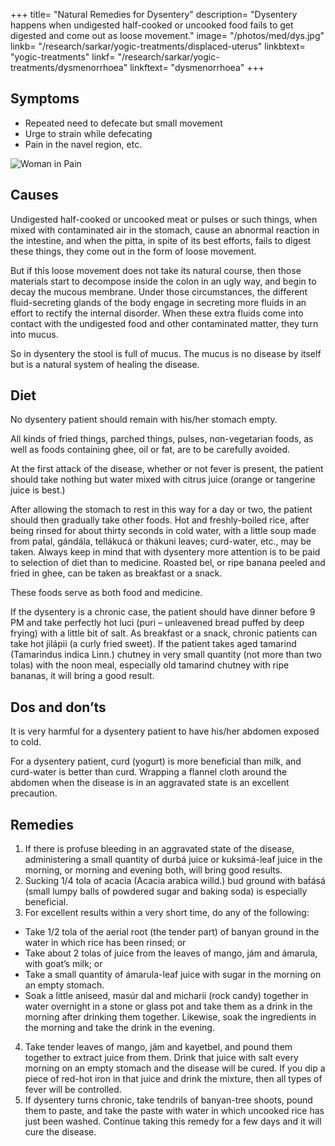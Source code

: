 +++
title= "Natural Remedies for Dysentery"
description= "Dysentery happens when undigested half-cooked or uncooked food fails to get digested and come out as loose movement."
image= "/photos/med/dys.jpg"
linkb= "/research/sarkar/yogic-treatments/displaced-uterus"
linkbtext= "yogic-treatments"
linkf= "/research/sarkar/yogic-treatments/dysmenorrhoea"
linkftext= "dysmenorrhoea"
+++

## Symptoms

- Repeated need to defecate but small movement
- Urge to strain while defecating
- Pain in the navel region, etc.

![Woman in Pain](/photos/med/dys.jpg)

## Causes

Undigested half-cooked or uncooked meat or pulses or such things, when mixed with contaminated air in the stomach, cause an abnormal reaction in the intestine, and when the pitta, in spite of its best efforts, fails to digest these things, they come out in the form of loose movement. 

But if this loose movement does not take its natural course, then those materials start to decompose inside the colon in an ugly way, and begin to decay the mucous membrane. Under those circumstances, the different fluid-secreting glands of the body engage in secreting more fluids in an effort to rectify the internal disorder. When these extra fluids come into contact with the undigested food and other contaminated matter, they turn into mucus. 

So in dysentery the stool is full of mucus. The mucus is no disease by itself but is a natural system of healing the disease.

<!-- Morning – Utkśepa Mudrá, Padahastásana, Agnisára Mudrá, Ud́d́ayana Mudrá and Ágneyii Práńáyáma.
Evening – Same. -->

## Diet

No dysentery patient should remain with his/her stomach empty.

All kinds of fried things, parched things, pulses, non-vegetarian foods, as well as foods containing ghee, oil or fat, are to be carefully avoided.

At the first attack of the disease, whether or not fever is present, the patient should take nothing but water mixed with citrus juice (orange or tangerine juice is best.)

After allowing the stomach to rest in this way for a day or two, the patient should then gradually take other foods. Hot and freshly-boiled rice, after being rinsed for about thirty seconds in cold water, with a little soup made from pat́al, gándála, tellákucá or thákuni leaves; curd-water, etc., may be taken. Always keep in mind that with dysentery more attention is to be paid to selection of diet than to medicine. Roasted bel, or ripe banana peeled and fried in ghee, can be taken as breakfast or a snack. 

These foods serve as both food and medicine.

If the dysentery is a chronic case, the patient should have dinner before 9 PM and take perfectly hot luci (puri – unleavened bread puffed by deep frying) with a little bit of salt. As breakfast or a snack, chronic patients can take hot jilápii (a curly fried sweet). If the patient takes aged tamarind (Tamarindus indica Linn.) chutney in very small quantity (not more than two tolas) with the noon meal, especially old tamarind chutney with ripe bananas, it will bring a good result.

## Dos and don’ts

It is very harmful for a dysentery patient to have his/her abdomen exposed to cold.

For a dysentery patient, curd (yogurt) is more beneficial than milk, and curd-water is better than curd.
Wrapping a flannel cloth around the abdomen when the disease is in an aggravated state is an excellent precaution.


## Remedies

1. If there is profuse bleeding in an aggravated state of the disease, administering a small quantity of durbá juice or kuksimá-leaf juice in the morning, or morning and evening both, will bring good results.
2. Sucking 1/4 tola of acacia (Acacia arabica willd.) bud ground with bat́ásá (small lumpy balls of powdered sugar and baking soda) is especially beneficial.
3. For excellent results within a very short time, do any of the following:
  - Take 1/2 tola of the aerial root (the tender part) of banyan ground in the water in which rice has been rinsed; or
  - Take about 2 tolas of juice from the leaves of mango, jám and ámarula, with goat’s milk; or
  - Take a small quantity of ámarula-leaf juice with sugar in the morning on an empty stomach.
  - Soak a little aniseed, masúr dal and micharii (rock candy) together in water overnight in a stone or glass pot and take them as a drink in the morning after drinking them together. Likewise, soak the ingredients in the morning and take the drink in the evening.
4. Take tender leaves of mango, jám and kayetbel, and pound them together to extract juice from them. Drink that juice with salt every morning on an empty stomach and the disease will be cured. If you dip a piece of red-hot iron in that juice and drink the mixture, then all types of fever will be controlled.
5. If dysentery turns chronic, take tendrils of banyan-tree shoots, pound them to paste, and take the paste with water in which uncooked rice has just been washed. Continue taking this remedy for a few days and it will cure the disease.